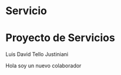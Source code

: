 # Servicio
<h1>Proyecto de Servicios</h1>

<ld>Luis David Tello Justiniani</ld>

Hola soy un nuevo colaborador